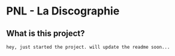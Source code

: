 # PNL - La Discographie

## What is this project?

```
hey, just started the project. will update the readme soon...
```
